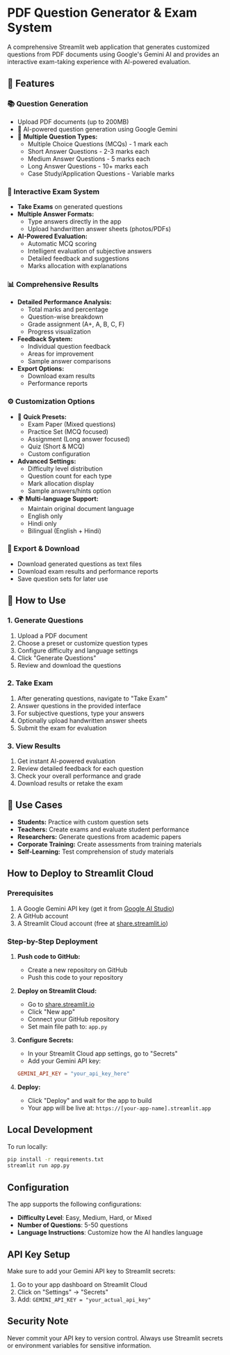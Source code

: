# PDF Question Generator & Exam System

A comprehensive Streamlit web application that generates customized questions from PDF documents using Google's Gemini AI and provides an interactive exam-taking experience with AI-powered evaluation.

## 🌟 Features

### 📚 Question Generation
- Upload PDF documents (up to 200MB)
- 🤖 AI-powered question generation using Google Gemini
- 📝 **Multiple Question Types:**
  - Multiple Choice Questions (MCQs) - 1 mark each
  - Short Answer Questions - 2-3 marks each
  - Medium Answer Questions - 5 marks each
  - Long Answer Questions - 10+ marks each
  - Case Study/Application Questions - Variable marks

### 🎯 Interactive Exam System
- **Take Exams** on generated questions
- **Multiple Answer Formats:**
  - Type answers directly in the app
  - Upload handwritten answer sheets (photos/PDFs)
- **AI-Powered Evaluation:**
  - Automatic MCQ scoring
  - Intelligent evaluation of subjective answers
  - Detailed feedback and suggestions
  - Marks allocation with explanations

### 📊 Comprehensive Results
- **Detailed Performance Analysis:**
  - Total marks and percentage
  - Question-wise breakdown
  - Grade assignment (A+, A, B, C, F)
  - Progress visualization
- **Feedback System:**
  - Individual question feedback
  - Areas for improvement
  - Sample answer comparisons
- **Export Options:**
  - Download exam results
  - Performance reports

### ⚙️ Customization Options
- 🎯 **Quick Presets:**
  - Exam Paper (Mixed questions)
  - Practice Set (MCQ focused)
  - Assignment (Long answer focused)
  - Quiz (Short & MCQ)
  - Custom configuration
- **Advanced Settings:**
  - Difficulty level distribution
  - Question count for each type
  - Mark allocation display
  - Sample answers/hints option
- 🌍 **Multi-language Support:**
  - Maintain original document language
  - English only
  - Hindi only
  - Bilingual (English + Hindi)

### 💾 Export & Download
- Download generated questions as text files
- Download exam results and performance reports
- Save question sets for later use

## 🚀 How to Use

### 1. Generate Questions
1. Upload a PDF document
2. Choose a preset or customize question types
3. Configure difficulty and language settings
4. Click "Generate Questions"
5. Review and download the questions

### 2. Take Exam
1. After generating questions, navigate to "Take Exam"
2. Answer questions in the provided interface
3. For subjective questions, type your answers
4. Optionally upload handwritten answer sheets
5. Submit the exam for evaluation

### 3. View Results
1. Get instant AI-powered evaluation
2. Review detailed feedback for each question
3. Check your overall performance and grade
4. Download results or retake the exam

## 🎯 Use Cases

- **Students:** Practice with custom question sets
- **Teachers:** Create exams and evaluate student performance
- **Researchers:** Generate questions from academic papers
- **Corporate Training:** Create assessments from training materials
- **Self-Learning:** Test comprehension of study materials

## How to Deploy to Streamlit Cloud

### Prerequisites
1. A Google Gemini API key (get it from [Google AI Studio](https://makersuite.google.com/app/apikey))
2. A GitHub account
3. A Streamlit Cloud account (free at [share.streamlit.io](https://share.streamlit.io))

### Step-by-Step Deployment

1. **Push code to GitHub:**
   - Create a new repository on GitHub
   - Push this code to your repository

2. **Deploy on Streamlit Cloud:**
   - Go to [share.streamlit.io](https://share.streamlit.io)
   - Click "New app"
   - Connect your GitHub repository
   - Set main file path to: `app.py`

3. **Configure Secrets:**
   - In your Streamlit Cloud app settings, go to "Secrets"
   - Add your Gemini API key:
   ```toml
   GEMINI_API_KEY = "your_api_key_here"
   ```

4. **Deploy:**
   - Click "Deploy" and wait for the app to build
   - Your app will be live at: `https://[your-app-name].streamlit.app`

## Local Development

To run locally:

```bash
pip install -r requirements.txt
streamlit run app.py
```

## Configuration

The app supports the following configurations:
- **Difficulty Level**: Easy, Medium, Hard, or Mixed
- **Number of Questions**: 5-50 questions
- **Language Instructions**: Customize how the AI handles language

## API Key Setup

Make sure to add your Gemini API key to Streamlit secrets:
1. Go to your app dashboard on Streamlit Cloud
2. Click on "Settings" → "Secrets"
3. Add: `GEMINI_API_KEY = "your_actual_api_key"`

## Security Note

Never commit your API key to version control. Always use Streamlit secrets or environment variables for sensitive information.
